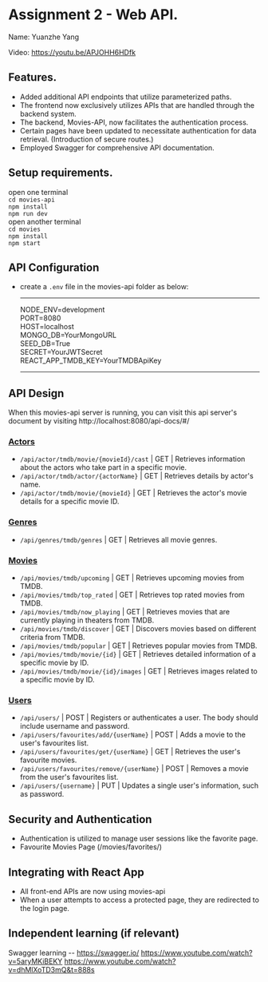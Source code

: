 # Assignment 2 - Web API.

Name: Yuanzhe Yang

Video: https://youtu.be/APJOHH6HDfk

## Features.

+ Added additional API endpoints that utilize parameterized paths.
+ The frontend now exclusively utilizes APIs that are handled through the backend system.
+ The backend, Movies-API, now facilitates the authentication process.
+ Certain pages have been updated to necessitate authentication for data retrieval. (Introduction of secure routes.)
+ Employed Swagger for comprehensive API documentation.
## Setup requirements.

open one terminal  
`cd movies-api`  
`npm install`  
`npm run dev`  
open another terminal  
`cd movies`  
`npm install`  
`npm start`

## API Configuration

+ create a `.env` file in the movies-api folder as below:
   ______________________
  NODE_ENV=development  
  PORT=8080   
  HOST=localhost  
  MONGO_DB=YourMongoURL  
  SEED_DB=True  
  SECRET=YourJWTSecret  
  REACT_APP_TMDB_KEY=YourTMDBApiKey
   ______________________

## API Design

When this movies-api server is running, you can visit this api server's document by visiting http://localhost:8080/api-docs/#/

### [Actors](movies-api/api/actors/index.js)
+ `/api/actor/tmdb/movie/{movieId}/cast` | GET | Retrieves information about the actors who take part in a specific movie.
+ `/api/actor/tmdb/actor/{actorName}` | GET | Retrieves details by actor's name.
+ `/api/actor/tmdb/movie/{movieId}` | GET | Retrieves the actor's movie details for a specific movie ID.

### [Genres](movies-api/api/genres/index.js)
+ `/api/genres/tmdb/genres` | GET | Retrieves all movie genres.

### [Movies](movies-api/api/movies/index.js)
+ `/api/movies/tmdb/upcoming` | GET | Retrieves upcoming movies from TMDB.
+ `/api/movies/tmdb/top_rated` | GET | Retrieves top rated movies from TMDB.
+ `/api/movies/tmdb/now_playing` | GET | Retrieves movies that are currently playing in theaters from TMDB.
+ `/api/movies/tmdb/discover` | GET | Discovers movies based on different criteria from TMDB.
+ `/api/movies/tmdb/popular` | GET | Retrieves popular movies from TMDB.
+ `/api/movies/tmdb/movie/{id}` | GET | Retrieves detailed information of a specific movie by ID.
+ `/api/movies/tmdb/movie/{id}/images` | GET | Retrieves images related to a specific movie by ID.

### [Users](movies-api/api/users/index.js)
+ `/api/users/` | POST | Registers or authenticates a user. The body should include username and password.
+ `/api/users/favourites/add/{userName}` | POST | Adds a movie to the user's favourites list.
+ `/api/users/favourites/get/{userName}` | GET | Retrieves the user's favourite movies.
+ `/api/users/favourites/remove/{userName}` | POST | Removes a movie from the user's favourites list.
+ `/api/users/{username}` | PUT | Updates a single user's information, such as password.

## Security and Authentication

+ Authentication is utilized to manage user sessions like the favorite page.
+ Favourite Movies Page (/movies/favorites/)

## Integrating with React App

+ All front-end APIs are now using movies-api
+ When a user attempts to access a protected page, they are redirected to the login page.

## Independent learning (if relevant)
Swagger learning --
    https://swagger.io/
    https://www.youtube.com/watch?v=5aryMKiBEKY 
    https://www.youtube.com/watch?v=dhMlXoTD3mQ&t=888s 
